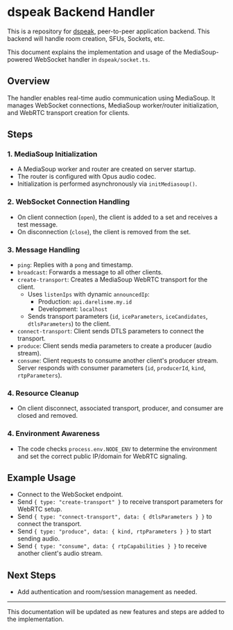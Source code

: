 # dspeak Backend Handler
This is a repository for [dspeak,](https://github.com/darel919/dspeak2 "dspeak") peer-to-peer application backend. This backend will handle room creation, SFUs, Sockets, etc.

This document explains the implementation and usage of the MediaSoup-powered WebSocket handler in `dspeak/socket.ts`.

## Overview
The handler enables real-time audio communication using MediaSoup. It manages WebSocket connections, MediaSoup worker/router initialization, and WebRTC transport creation for clients.

## Steps

### 1. MediaSoup Initialization
- A MediaSoup worker and router are created on server startup.
- The router is configured with Opus audio codec.
- Initialization is performed asynchronously via `initMediasoup()`.

### 2. WebSocket Connection Handling
- On client connection (`open`), the client is added to a set and receives a test message.
- On disconnection (`close`), the client is removed from the set.

### 3. Message Handling
- `ping`: Replies with a `pong` and timestamp.
- `broadcast`: Forwards a message to all other clients.
- `create-transport`: Creates a MediaSoup WebRTC transport for the client.
  - Uses `listenIps` with dynamic `announcedIp`:
    - Production: `api.darelisme.my.id`
    - Development: `localhost`
  - Sends transport parameters (`id`, `iceParameters`, `iceCandidates`, `dtlsParameters`) to the client.
- `connect-transport`: Client sends DTLS parameters to connect the transport.
- `produce`: Client sends media parameters to create a producer (audio stream).
- `consume`: Client requests to consume another client's producer stream. Server responds with consumer parameters (`id`, `producerId`, `kind`, `rtpParameters`).

### 4. Resource Cleanup
- On client disconnect, associated transport, producer, and consumer are closed and removed.

### 4. Environment Awareness
- The code checks `process.env.NODE_ENV` to determine the environment and set the correct public IP/domain for WebRTC signaling.

## Example Usage
- Connect to the WebSocket endpoint.
- Send `{ type: "create-transport" }` to receive transport parameters for WebRTC setup.
- Send `{ type: "connect-transport", data: { dtlsParameters } }` to connect the transport.
- Send `{ type: "produce", data: { kind, rtpParameters } }` to start sending audio.
- Send `{ type: "consume", data: { rtpCapabilities } }` to receive another client's audio stream.

## Next Steps
- Add authentication and room/session management as needed.

---

This documentation will be updated as new features and steps are added to the implementation.
